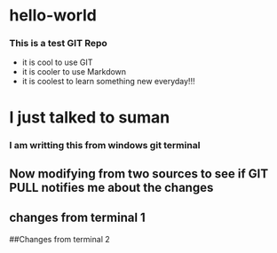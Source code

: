# hello-world

### This is a test GIT Repo

- it is cool to use GIT
- it is cooler to use Markdown
- it is coolest to learn something new everyday!!!


# I just talked to suman


### I am writting this from windows git terminal


## Now modifying from two sources to see if GIT PULL notifies me about the changes



## changes from terminal 1


##Changes from terminal 2

